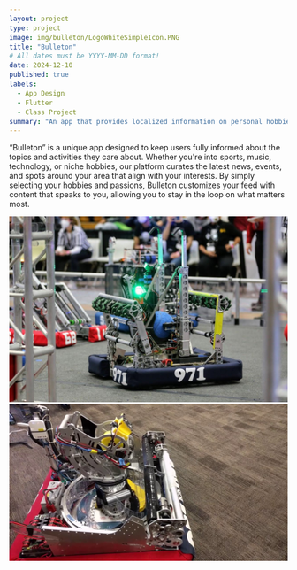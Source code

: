 ```yaml
---
layout: project
type: project
image: img/bulleton/LogoWhiteSimpleIcon.PNG
title: "Bulleton"
# All dates must be YYYY-MM-DD format!
date: 2024-12-10
published: true
labels:
  - App Design
  - Flutter
  - Class Project
summary: "An app that provides localized information on personal hobbies and other interests"
---
```

“Bulleton” is a unique app designed to keep users fully informed about the topics and activities they care about. Whether you're into sports, music, technology, or niche hobbies, our platform curates the latest news, events, and spots around your area that align with your interests. By simply selecting your hobbies and passions, Bulleton customizes your feed with content that speaks to you, allowing you to stay in the loop on what matters most.

<div class="text-center p-4">
  <img width="620px" 
       src="../img/971/rob1.jpeg"
       class="img-thumbnail" >
  <img width="620px" 
      src="../img/971/rob2.jpeg"
       class="img-thumbnail" >
</div>

